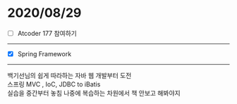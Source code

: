 # 2020/08/29

- [ ]  Atcoder 177 참여하기<br/>
----------------------


- [x]  Spring Framework <br/>
---------------------------------
백기선님의 쉽게 따라하는 자바 웹 개발부터 도전 <br/>
스프링 MVC , IoC, JDBC to iBatis<br/>
실습을 중간부터 놓침 나중에 복습하는 차원에서 책 안보고 해봐야지<br/><br/>
